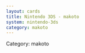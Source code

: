 ```yaml
---
layout: cards
title: Nintendo 3DS - makoto
system: nintendo-3ds
category: makoto
---
```

<div class="alert alert-secondary mb-4"><span class="i18n innerHTML-category">Category: </span><span class="i18n innerHTML-cat-makoto">makoto</span></div>
